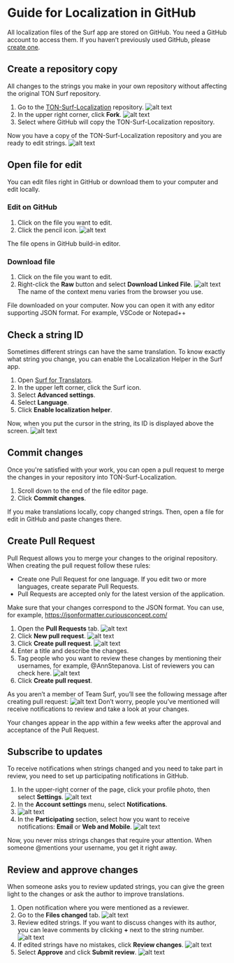 # Guide for Localization in GitHub

All localization files of the Surf app are stored on GitHub. You need a GitHub account to access them. If you haven’t previously used GitHub, please [create one](https://github.com/signup?ref_cta=Sign+up&ref_loc=header+logged+out&ref_page=%2F&source=header-home).

## Create a repository copy
All changes to the strings you make in your own repository without affecting the original TON Surf repository.

1. Go to the [TON-Surf-Localization](https://github.com/tonlabs/TON-Surf-Localization) repository.
   ![alt text](https://github.com/AnnStepanova/TON-Surf-Localization/blob/development/screenshot-00.png?raw=true)
2. In the upper right corner, click **Fork**.
   ![alt text](https://github.com/AnnStepanova/TON-Surf-Localization/blob/development/screenshot-01.png?raw=true)
3. Select where GitHub will copy the TON-Surf-Localization repository.

Now you have a copy of the TON-Surf-Localization repository and you are ready to edit strings.
![alt text](https://github.com/AnnStepanova/TON-Surf-Localization/blob/development/screenshot-02.png?raw=true)

## Open file for edit
You can edit files right in GitHub or download them to your computer and edit locally. 

### Edit on GitHub
1. Click on the file you want to edit.
2. Click the pencil icon.
![alt text](https://github.com/AnnStepanova/TON-Surf-Localization/blob/development/screenshot-03.png?raw=true)

The file opens in GitHub build-in editor. 

### Download file
1. Click on the file you want to edit.
2. Right-click the **Raw** button and select **Download Linked File**.
   ![alt text](https://github.com/AnnStepanova/TON-Surf-Localization/blob/development/screenshot-04.png?raw=true)
   The name of the context menu varies from the browser you use.

File downloaded on your computer. Now you can open it with any editor supporting JSON format. For example, VSCode or Notepad++

## Check a string ID
Sometimes different strings can have the same translation. To know exactly what string you change, you can enable the Localization Helper in the Surf app.

1. Open [Surf for Translators](https://ton-surf-translate.firebaseapp.com/).
2. In the upper left corner, click the Surf icon.
3. Select **Advanced settings**.
4. Select **Language**.
5. Click **Enable localization helper**.

Now, when you put the cursor in the string, its ID is displayed above the screen.
![alt text](https://github.com/AnnStepanova/TON-Surf-Localization/blob/development/screenshot-05.png?raw=true)

## Commit changes
Once you're satisfied with your work, you can open a pull request to merge the changes in your repository into TON-Surf-Localization. 

1. Scroll down to the end of the file editor page.
2. Click **Commit changes**.

If you make translations locally, copy changed strings. Then, open a file for edit in GitHub and paste changes there.

## Create Pull Request
Pull Request allows you to merge your changes to the original repository. When creating the pull request follow these rules:
+ Create one Pull Request for one language. If you edit two or more languages, create separate Pull Requests.
+ Pull Requests are accepted only for the latest version of the application.

Make sure that your changes correspond to the JSON format. You can use, for example, <https://jsonformatter.curiousconcept.com/>

1. Open the **Pull Requests** tab.
   ![alt text](https://github.com/AnnStepanova/TON-Surf-Localization/blob/development/screenshot-06.png?raw=true)
2. Click **New pull request**.
   ![alt text](https://github.com/AnnStepanova/TON-Surf-Localization/blob/development/screenshot-07.png?raw=true)
3. Click **Create pull request**.
   ![alt text](https://github.com/AnnStepanova/TON-Surf-Localization/blob/development/screenshot-08.png?raw=true)
4. Enter a title and describe the changes.
5. Tag people who you want to review these changes by mentioning their usernames, for example, @AnnStepanova. List of reviewers you can check here.
   ![alt text](https://github.com/AnnStepanova/TON-Surf-Localization/blob/development/screenshot-09.png?raw=true)
6. Click **Create pull request**.

As you aren’t a member of Team Surf, you’ll see the following message after creating pull request:
![alt text](https://github.com/AnnStepanova/TON-Surf-Localization/blob/development/screenshot-10.png?raw=true)
Don’t worry, people you’ve mentioned will receive notifications to review and take a look at your changes.

Your changes appear in the app within a few weeks after the approval and acceptance of the Pull Request.

## Subscribe to updates
To receive notifications when strings changed and you need to take part in review, you need to set up participating notifications in GitHub.

1. In the upper-right corner of the page, click your profile photo, then select **Settings**.
   ![alt text](https://github.com/AnnStepanova/TON-Surf-Localization/blob/development/screenshot-11.png?raw=true)
2. In the **Account settings** menu, select **Notifications**.
3. ![alt text](https://github.com/AnnStepanova/TON-Surf-Localization/blob/development/screenshot-12.png?raw=true)
4. In the **Participating** section, select how you want to receive notifications: **Email** or **Web and Mobile**.
   ![alt text](https://github.com/AnnStepanova/TON-Surf-Localization/blob/development/screenshot-13.png?raw=true)

Now, you never miss strings changes that require your attention. When someone @mentions your username, you get it right away.

## Review and approve changes
When someone asks you to review updated strings, you can give the green light to the changes or ask the author to improve translations.

1. Open notification where you were mentioned as a reviewer.
2. Go to the **Files changed** tab.
   ![alt text](https://github.com/AnnStepanova/TON-Surf-Localization/blob/development/screenshot-14.png?raw=true)
3. Review edited strings. If you want to discuss changes with its author, you can leave comments by clicking **+** next to the string number.
   ![alt text](https://github.com/AnnStepanova/TON-Surf-Localization/blob/development/screenshot-15.png?raw=true)
4. If edited strings have no mistakes, click **Review changes**.
   ![alt text](https://github.com/AnnStepanova/TON-Surf-Localization/blob/development/screenshot-16.png?raw=true)
5. Select **Approve** and click **Submit review**.
   ![alt text](https://github.com/AnnStepanova/TON-Surf-Localization/blob/development/screenshot-17.png?raw=true)
